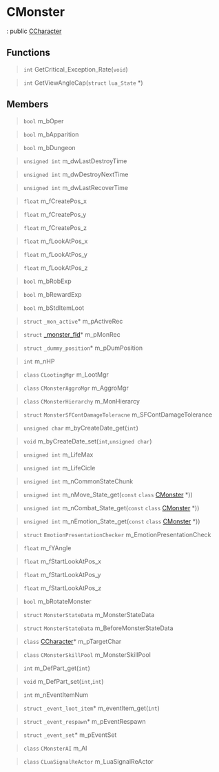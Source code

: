 # CMonster
: public [CCharacter](lua/classes/CCharacter.md)
 
## Functions
 
> `int` GetCritical_Exception_Rate(`void`)
 
> `int` GetViewAngleCap(`struct` `lua_State` *)
 
## Members
 
> `bool` m_bOper
 
> `bool` m_bApparition
 
> `bool` m_bDungeon
 
> `unsigned int` m_dwLastDestroyTime
 
> `unsigned int` m_dwDestroyNextTime
 
> `unsigned int` m_dwLastRecoverTime
 
> `float` m_fCreatePos_x
 
> `float` m_fCreatePos_y
 
> `float` m_fCreatePos_z
 
> `float` m_fLookAtPos_x
 
> `float` m_fLookAtPos_y
 
> `float` m_fLookAtPos_z
 
> `bool` m_bRobExp
 
> `bool` m_bRewardExp
 
> `bool` m_bStdItemLoot
 
> `struct` `_mon_active`* m_pActiveRec
 
> `struct` [_monster_fld](lua/classes/_monster_fld.md)* m_pMonRec
 
> `struct` `_dummy_position`* m_pDumPosition
 
> `int` m_nHP
 
> `class` `CLootingMgr` m_LootMgr
 
> `class` `CMonsterAggroMgr` m_AggroMgr
 
> `class` `CMonsterHierarchy` m_MonHierarcy
 
> `struct` `MonsterSFContDamageToleracne` m_SFContDamageTolerance
 
> `unsigned char` m_byCreateDate_get(`int`)
 
> `void` m_byCreateDate_set(`int`,`unsigned char`)
 
> `unsigned int` m_LifeMax
 
> `unsigned int` m_LifeCicle
 
> `unsigned int` m_nCommonStateChunk
 
> `unsigned int` m_nMove_State_get(`const` `class` [CMonster](lua/classes/CMonster.md) *))
 
> `unsigned int` m_nCombat_State_get(`const` `class` [CMonster](lua/classes/CMonster.md) *))
 
> `unsigned int` m_nEmotion_State_get(`const` `class` [CMonster](lua/classes/CMonster.md) *))
 
> `struct` `EmotionPresentationChecker` m_EmotionPresentationCheck
 
> `float` m_fYAngle
 
> `float` m_fStartLookAtPos_x
 
> `float` m_fStartLookAtPos_y
 
> `float` m_fStartLookAtPos_z
 
> `bool` m_bRotateMonster
 
> `struct` `MonsterStateData` m_MonsterStateData
 
> `struct` `MonsterStateData` m_BeforeMonsterStateData
 
> `class` [CCharacter](lua/classes/CCharacter.md)* m_pTargetChar
 
> `class` `CMonsterSkillPool` m_MonsterSkillPool
 
> `int` m_DefPart_get(`int`)
 
> `void` m_DefPart_set(`int`,`int`)
 
> `int` m_nEventItemNum
 
> `struct` `_event_loot_item`* m_eventItem_get(`int`)
 
> `struct` `_event_respawn`* m_pEventRespawn
 
> `struct` `_event_set`* m_pEventSet
 
> `class` `CMonsterAI` m_AI
 
> `class` `CLuaSignalReActor` m_LuaSignalReActor
 
